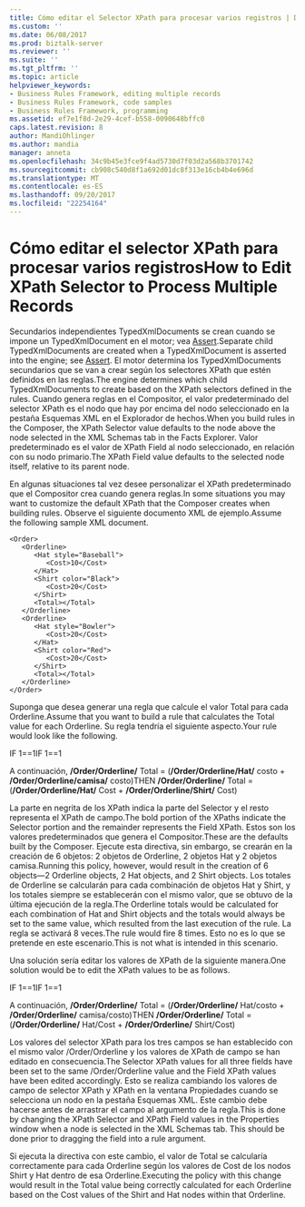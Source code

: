 ```yaml
---
title: Cómo editar el Selector XPath para procesar varios registros | Documentos de Microsoft
ms.custom: ''
ms.date: 06/08/2017
ms.prod: biztalk-server
ms.reviewer: ''
ms.suite: ''
ms.tgt_pltfrm: ''
ms.topic: article
helpviewer_keywords:
- Business Rules Framework, editing multiple records
- Business Rules Framework, code samples
- Business Rules Framework, programming
ms.assetid: ef7e1f8d-2e29-4cef-b558-0090648bffc0
caps.latest.revision: 8
author: MandiOhlinger
ms.author: mandia
manager: anneta
ms.openlocfilehash: 34c9b45e3fce9f4ad5730d7f03d2a568b3701742
ms.sourcegitcommit: cb908c540d8f1a692d01dc8f313e16cb4b4e696d
ms.translationtype: MT
ms.contentlocale: es-ES
ms.lasthandoff: 09/20/2017
ms.locfileid: "22254164"
---
```

# <a name="how-to-edit-xpath-selector-to-process-multiple-records"></a><span data-ttu-id="b13a0-102">Cómo editar el selector XPath para procesar varios registros</span><span class="sxs-lookup"><span data-stu-id="b13a0-102">How to Edit XPath Selector to Process Multiple Records</span></span>
<span data-ttu-id="b13a0-103">Secundarios independientes TypedXmlDocuments se crean cuando se impone un TypedXmlDocument en el motor; vea [Assert](../core/assert.md).</span><span class="sxs-lookup"><span data-stu-id="b13a0-103">Separate child TypedXmlDocuments are created when a TypedXmlDocument is asserted into the engine; see [Assert](../core/assert.md).</span></span> <span data-ttu-id="b13a0-104">El motor determina los TypedXmlDocuments secundarios que se van a crear según los selectores XPath que estén definidos en las reglas.</span><span class="sxs-lookup"><span data-stu-id="b13a0-104">The engine determines which child TypedXmlDocuments to create based on the XPath selectors defined in the rules.</span></span> <span data-ttu-id="b13a0-105">Cuando genera reglas en el Compositor, el valor predeterminado del selector XPath es el nodo que hay por encima del nodo seleccionado en la pestaña Esquemas XML en el Explorador de hechos.</span><span class="sxs-lookup"><span data-stu-id="b13a0-105">When you build rules in the Composer, the XPath Selector value defaults to the node above the node selected in the XML Schemas tab in the Facts Explorer.</span></span> <span data-ttu-id="b13a0-106">Valor predeterminado es el valor de XPath Field al nodo seleccionado, en relación con su nodo primario.</span><span class="sxs-lookup"><span data-stu-id="b13a0-106">The XPath Field value defaults to the selected node itself, relative to its parent node.</span></span>  
  
 <span data-ttu-id="b13a0-107">En algunas situaciones tal vez desee personalizar el XPath predeterminado que el Compositor crea cuando genera reglas.</span><span class="sxs-lookup"><span data-stu-id="b13a0-107">In some situations you may want to customize the default XPath that the Composer creates when building rules.</span></span> <span data-ttu-id="b13a0-108">Observe el siguiente documento XML de ejemplo.</span><span class="sxs-lookup"><span data-stu-id="b13a0-108">Assume the following sample XML document.</span></span>  
  
```  
<Order>  
   <Orderline>  
      <Hat style="Baseball">                        
         <Cost>10</Cost>  
      </Hat>  
      <Shirt color="Black">  
         <Cost>20</Cost>  
      </Shirt>  
      <Total></Total>  
   </Orderline>  
   <Orderline>  
      <Hat style="Bowler">                        
         <Cost>20</Cost>  
      </Hat>  
      <Shirt color="Red">  
         <Cost>20</Cost>  
      </Shirt>  
      <Total></Total>  
   </Orderline>  
</Order>  
```  
  
 <span data-ttu-id="b13a0-109">Suponga que desea generar una regla que calcule el valor Total para cada Orderline.</span><span class="sxs-lookup"><span data-stu-id="b13a0-109">Assume that you want to build a rule that calculates the Total value for each Orderline.</span></span> <span data-ttu-id="b13a0-110">Su regla tendría el siguiente aspecto.</span><span class="sxs-lookup"><span data-stu-id="b13a0-110">Your rule would look like the following.</span></span>  
  
 <span data-ttu-id="b13a0-111">IF 1==1</span><span class="sxs-lookup"><span data-stu-id="b13a0-111">IF 1==1</span></span>  
  
 <span data-ttu-id="b13a0-112">A continuación, **/Order/Orderline/** Total = (**/Order/Orderline/Hat/** costo + **/Order/Orderline/camisa/** costo)</span><span class="sxs-lookup"><span data-stu-id="b13a0-112">THEN **/Order/Orderline/** Total = (**/Order/Orderline/Hat/** Cost + **/Order/Orderline/Shirt/** Cost)</span></span>  
  
 <span data-ttu-id="b13a0-113">La parte en negrita de los XPath indica la parte del Selector y el resto representa el XPath de campo.</span><span class="sxs-lookup"><span data-stu-id="b13a0-113">The bold portion of the XPaths indicate the Selector portion and the remainder represents the Field XPath.</span></span> <span data-ttu-id="b13a0-114">Estos son los valores predeterminados que genera el Compositor.</span><span class="sxs-lookup"><span data-stu-id="b13a0-114">These are the defaults built by the Composer.</span></span> <span data-ttu-id="b13a0-115">Ejecute esta directiva, sin embargo, se crearán en la creación de 6 objetos: 2 objetos de Orderline, 2 objetos Hat y 2 objetos camisa.</span><span class="sxs-lookup"><span data-stu-id="b13a0-115">Running this policy, however, would result in the creation of 6 objects—2 Orderline objects, 2 Hat objects, and 2 Shirt objects.</span></span> <span data-ttu-id="b13a0-116">Los totales de Orderline se calcularán para cada combinación de objetos Hat y Shirt, y los totales siempre se establecerán con el mismo valor, que se obtuvo de la última ejecución de la regla.</span><span class="sxs-lookup"><span data-stu-id="b13a0-116">The Orderline totals would be calculated for each combination of Hat and Shirt objects and the totals would always be set to the same value, which resulted from the last execution of the rule.</span></span> <span data-ttu-id="b13a0-117">La regla se activará 8 veces.</span><span class="sxs-lookup"><span data-stu-id="b13a0-117">The rule would fire 8 times.</span></span> <span data-ttu-id="b13a0-118">Esto no es lo que se pretende en este escenario.</span><span class="sxs-lookup"><span data-stu-id="b13a0-118">This is not what is intended in this scenario.</span></span>  
  
 <span data-ttu-id="b13a0-119">Una solución sería editar los valores de XPath de la siguiente manera.</span><span class="sxs-lookup"><span data-stu-id="b13a0-119">One solution would be to edit the XPath values to be as follows.</span></span>  
  
 <span data-ttu-id="b13a0-120">IF 1==1</span><span class="sxs-lookup"><span data-stu-id="b13a0-120">IF 1==1</span></span>  
  
 <span data-ttu-id="b13a0-121">A continuación, **/Order/Orderline/** Total = (**/Order/Orderline/** Hat/costo + **/Order/Orderline/** camisa/costo)</span><span class="sxs-lookup"><span data-stu-id="b13a0-121">THEN **/Order/Orderline/** Total = (**/Order/Orderline/** Hat/Cost + **/Order/Orderline/** Shirt/Cost)</span></span>  
  
 <span data-ttu-id="b13a0-122">Los valores del selector XPath para los tres campos se han establecido con el mismo valor /Order/Orderline y los valores de XPath de campo se han editado en consecuencia.</span><span class="sxs-lookup"><span data-stu-id="b13a0-122">The Selector XPath values for all three fields have been set to the same /Order/Orderline value and the Field XPath values have been edited accordingly.</span></span> <span data-ttu-id="b13a0-123">Esto se realiza cambiando los valores de campo de selector XPath y XPath en la ventana Propiedades cuando se selecciona un nodo en la pestaña Esquemas XML. Este cambio debe hacerse antes de arrastrar el campo al argumento de la regla.</span><span class="sxs-lookup"><span data-stu-id="b13a0-123">This is done by changing the XPath Selector and XPath Field values in the Properties window when a node is selected in the XML Schemas tab. This should be done prior to dragging the field into a rule argument.</span></span>  
  
 <span data-ttu-id="b13a0-124">Si ejecuta la directiva con este cambio, el valor de Total se calcularía correctamente para cada Orderline según los valores de Cost de los nodos Shirt y Hat dentro de esa Orderline.</span><span class="sxs-lookup"><span data-stu-id="b13a0-124">Executing the policy with this change would result in the Total value being correctly calculated for each Orderline based on the Cost values of the Shirt and Hat nodes within that Orderline.</span></span>